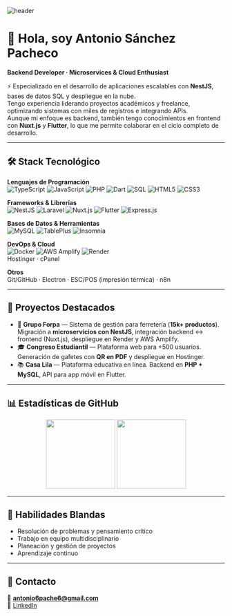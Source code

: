 ![header](https://capsule-render.vercel.app/api?type=waving&height=220&color=0:0F766E,100:14B8A6&text=Antonio%20Sánchez%20Pacheco%20%7C%20PacheCode&fontColor=ffffff&fontSize=32&desc=Backend%20Developer%20%7C%20Microservices%20with%20NestJS%20%7C%20Cloud%20Deployments&descAlignY=70&descAlign=50&animation=fadeIn)

# 👋 Hola, soy Antonio Sánchez Pacheco  
**Backend Developer · Microservices & Cloud Enthusiast**

⚡ Especializado en el desarrollo de aplicaciones escalables con **NestJS**, bases de datos SQL y despliegue en la nube.  
Tengo experiencia liderando proyectos académicos y freelance, optimizando sistemas con miles de registros e integrando APIs.  
Aunque mi enfoque es backend, también tengo conocimientos en frontend con **Nuxt.js** y **Flutter**, lo que me permite colaborar en el ciclo completo de desarrollo.  

---

## 🛠️ Stack Tecnológico  

**Lenguajes de Programación**  
![TypeScript](https://img.shields.io/badge/TypeScript-3178C6?style=flat&logo=typescript&logoColor=white) 
![JavaScript](https://img.shields.io/badge/JavaScript-F7DF1E?style=flat&logo=javascript&logoColor=black) 
![PHP](https://img.shields.io/badge/PHP-777BB4?style=flat&logo=php&logoColor=white) 
![Dart](https://img.shields.io/badge/Dart-0175C2?style=flat&logo=dart&logoColor=white) 
![SQL](https://img.shields.io/badge/SQL-003B57?style=flat&logo=database&logoColor=white) 
![HTML5](https://img.shields.io/badge/HTML5-E34F26?style=flat&logo=html5&logoColor=white) 
![CSS3](https://img.shields.io/badge/CSS3-1572B6?style=flat&logo=css3&logoColor=white)

**Frameworks & Librerías**  
![NestJS](https://img.shields.io/badge/NestJS-E0234E?style=flat&logo=nestjs&logoColor=white) 
![Laravel](https://img.shields.io/badge/Laravel-FF2D20?style=flat&logo=laravel&logoColor=white) 
![Nuxt.js](https://img.shields.io/badge/Nuxt-00C58E?style=flat&logo=nuxt.js&logoColor=white) 
![Flutter](https://img.shields.io/badge/Flutter-02569B?style=flat&logo=flutter&logoColor=white) 
![Express.js](https://img.shields.io/badge/Express.js-000000?style=flat&logo=express&logoColor=white) 

**Bases de Datos & Herramientas**  
![MySQL](https://img.shields.io/badge/MySQL-4479A1?style=flat&logo=mysql&logoColor=white) 
![TablePlus](https://img.shields.io/badge/TablePlus-FCBC02?style=flat&logo=tableplus&logoColor=black) 
![Insomnia](https://img.shields.io/badge/Insomnia-5849BE?style=flat&logo=insomnia&logoColor=white)  

**DevOps & Cloud**  
![Docker](https://img.shields.io/badge/Docker-2496ED?style=flat&logo=docker&logoColor=white) 
![AWS Amplify](https://img.shields.io/badge/AWS%20Amplify-FF9900?style=flat&logo=aws-amplify&logoColor=white) 
![Render](https://img.shields.io/badge/Render-46E3B7?style=flat&logo=render&logoColor=black)  
Hostinger · cPanel  

**Otros**  
Git/GitHub · Electron · ESC/POS (impresión térmica) · n8n  

---

## 📌 Proyectos Destacados  

- 🛒 **Grupo Forpa** — Sistema de gestión para ferretería (**15k+ productos**). Migración a **microservicios con NestJS**, integración backend ↔ frontend (Nuxt.js), despliegue en Render y AWS Amplify.  
- 🎓 **Congreso Estudiantil** — Plataforma web para +500 usuarios. Generación de gafetes con **QR en PDF** y despliegue en Hostinger.  
- 📚 **Casa Lila** — Plataforma educativa en línea. Backend en **PHP + MySQL**, API para app móvil en Flutter.  

---

## 📊 Estadísticas de GitHub  

<p align="center">
  <img src="https://github-readme-stats.vercel.app/api?username=Antoni0Pachec0&show_icons=true&theme=calm&hide_border=true&count_private=true&include_all_commits=true" height="160" />
  <img src="https://github-readme-stats.vercel.app/api/top-langs/?username=Antoni0Pachec0&layout=compact&theme=calm&hide_border=true&langs_count=6" height="160" />
</p>

---

## 🤝 Habilidades Blandas  
- Resolución de problemas y pensamiento crítico  
- Trabajo en equipo multidisciplinario  
- Planeación y gestión de proyectos  
- Aprendizaje continuo  

---

## 💬 Contacto  
📧 **antonio6pache6@gmail.com**  
🔗 [LinkedIn](https://www.linkedin.com/in/antoni0pachec0)  
